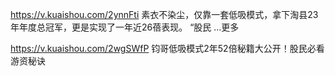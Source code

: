 https://v.kuaishou.com/2ynnFti 素衣不染尘，仅靠一套低吸模式，拿下淘县23年年度总冠军，更是实现了一年近26蓓表现。 “股民 ...更多

https://v.kuaishou.com/2wgSWfP 钧哥低吸模式2年52倍秘籍大公开！股民必看游资秘诀